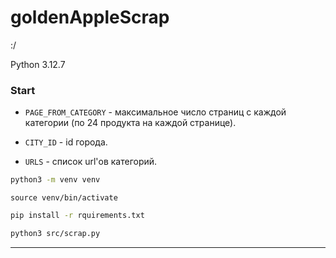 # goldenAppleScrap
:/

Python 3.12.7

### Start 

* `PAGE_FROM_CATEGORY` - максимальное число страниц с каждой категории (по 24 продукта на каждой странице).

* `CITY_ID` - id города.

* `URLS` - список url'ов категорий.

```bash
python3 -m venv venv
```

```
source venv/bin/activate
```

```bash
pip install -r rquirements.txt
```

```bash
python3 src/scrap.py
```
---